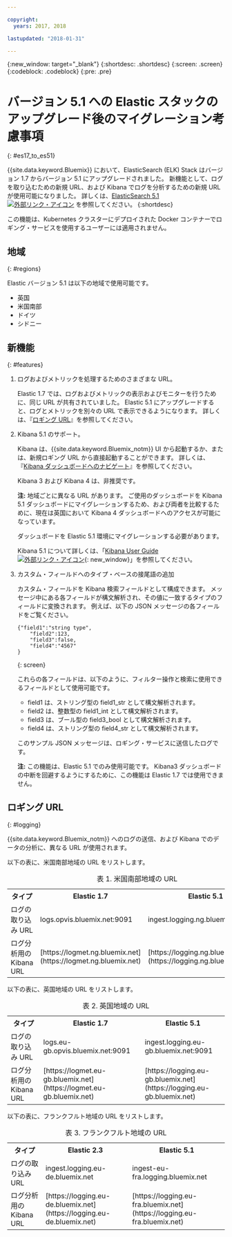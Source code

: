 ```yaml
---

copyright:
  years: 2017, 2018

lastupdated: "2018-01-31"

---
```


{:new_window: target="_blank"}
{:shortdesc: .shortdesc}
{:screen: .screen}
{:codeblock: .codeblock}
{:pre: .pre}

# バージョン 5.1 への Elastic スタックのアップグレード後のマイグレーション考慮事項 
{: #es17_to_es51}

{{site.data.keyword.Bluemix}} において、ElasticSearch (ELK) Stack はバージョン 1.7 からバージョン 5.1 にアップグレードされました。 新機能として、ログを取り込むための新規 URL、および Kibana でログを分析するための新規 URL が使用可能になりました。 詳しくは、[ElasticSearch 5.1 ![外部リンク・アイコン](../../../icons/launch-glyph.svg "外部リンク・アイコン")](https://www.elastic.co/guide/en/elasticsearch/reference/5.1/index.html) を参照してください。
{:shortdesc}

この機能は、Kubernetes クラスターにデプロイされた Docker コンテナーでロギング・サービスを使用するユーザーには適用されません。 

## 地域
{: #regions}

Elastic バージョン 5.1 は以下の地域で使用可能です。

* 英国
* 米国南部
* ドイツ
* シドニー


## 新機能
{: #features}

1. ログおよびメトリックを処理するためのさまざまな URL。

    Elastic 1.7 では、ログおよびメトリックの表示およびモニターを行うために、同じ URL が共有されていました。 Elastic 5.1 にアップグレードすると、ログとメトリックを別々の URL で表示できるようになります。 詳しくは、『[ロギング URL](#logging)』を参照してください。
    
2. Kibana 5.1 のサポート。

    Kibana は、{{site.data.keyword.Bluemix_notm}} UI から起動するか、または、新規ロギング URL から直接起動することができます。 詳しくは、『[Kibana ダッシュボードへのナビゲート](/docs/services/CloudLogAnalysis/kibana/launch.html#launch)』を参照してください。
    
    Kibana 3 および Kibana 4 は、非推奨です。
	
	**注:** 地域ごとに異なる URL があります。 ご使用のダッシュボードを Kibana 5.1 ダッシュボードにマイグレーションするため、および両者を比較するために、現在は英国において Kibana 4 ダッシュボードへのアクセスが可能になっています。 
    
    ダッシュボードを Elastic 5.1 環境にマイグレーションする必要があります。
    
    Kibana 5.1 について詳しくは、「[Kibana User Guide ![外部リンク・アイコン](../../../icons/launch-glyph.svg "外部リンク・アイコン")](https://www.elastic.co/guide/en/kibana/5.1/index.html){: new_window}」を参照してください。
    
3. カスタム・フィールドへのタイプ・ベースの接尾語の追加

    カスタム・フィールドを Kibana 検索フィールドとして構成できます。 メッセージ中にある各フィールドが構文解析され、その値に一致するタイプのフィールドに変換されます。 例えば、以下の JSON メッセージの各フィールドをご覧ください。 

    ```
    {"field1":"string type",
        "field2":123,
        "field3":false,
        "field4":"4567"
    }
    ```
    {: screen}
    
    これらの各フィールドは、以下のように、フィルター操作と検索に使用できるフィールドとして使用可能です。

    * field1 は、ストリング型の field1_str として構文解析されます。
    * field2 は、整数型の field1_int として構文解析されます。
    * field3 は、ブール型の field3_bool として構文解析されます。
    * field4 は、ストリング型の field4_str として構文解析されます。
    
    このサンプル JSON メッセージは、ロギング・サービスに送信したログです。 

    **注:** この機能は、Elastic 5.1 でのみ使用可能です。 Kibana3 ダッシュボードの中断を回避するようにするために、この機能は Elastic 1.7 では使用できません。


## ロギング URL
{: #logging}

{{site.data.keyword.Bluemix_notm}} へのログの送信、および Kibana でのデータの分析に、異なる URL が使用されます。

以下の表に、米国南部地域の URL をリストします。

<table>
  <caption>表 1. 米国南部地域の URL</caption>
    <tr>
      <th>タイプ</th>
      <th>Elastic 1.7 </th>
	    <th>Elastic 5.1 </th>
    </tr>
  <tr>
    <td>ログの取り込み URL</td>
    <td>logs.opvis.bluemix.net:9091</td>
  	<td>ingest.logging.ng.bluemix.net:9091</td>
  </tr>
   <tr>
    <td>ログ分析用の Kibana URL</td>
    <td>[https://logmet.ng.bluemix.net](https://logmet.ng.bluemix.net)</td>
	  <td>[https://logging.ng.bluemix.net](https://logging.ng.bluemix.net)</td>
  </tr>
</table>

以下の表に、英国地域の URL をリストします。

<table>
  <caption>表 2. 英国地域の URL</caption>
  <tr>
     <th>タイプ</th>
      <th>Elastic 1.7 </th>
	    <th>Elastic 5.1 </th>
  </tr>
  <tr>
     <td>ログの取り込み URL</td>
	   <td>logs.eu-gb.opvis.bluemix.net:9091</td>
	   <td>ingest.logging.eu-gb.bluemix.net:9091</td>
  </tr>
  <tr>
     <td>ログ分析用の Kibana URL</td>
	 <td>[https://logmet.eu-gb.bluemix.net](https://logmet.eu-gb.bluemix.net)</td>
	 <td>[https://logging.eu-gb.bluemix.net](https://logging.eu-gb.bluemix.net)</td>
  </tr>
</table>

以下の表に、フランクフルト地域の URL をリストします。

<table>
  <caption>表 3. フランクフルト地域の URL</caption>
  <tr>
     <th>タイプ</th>
      <th>Elastic 2.3 </th>
	    <th>Elastic 5.1 </th>
  </tr>
  <tr>
     <td>ログの取り込み URL</td>
	 <td>ingest.logging.eu-de.bluemix.net</td>
	 <td>ingest-eu-fra.logging.bluemix.net</td>
  </tr>
  <tr>
     <td>ログ分析用の Kibana URL</td>
	 <td>[https://logging.eu-de.bluemix.net](https://logging.eu-de.bluemix.net)</td>
	 <td>[https://logging.eu-fra.bluemix.net](https://logging.eu-fra.bluemix.net)</td>
  </tr>
</table>



